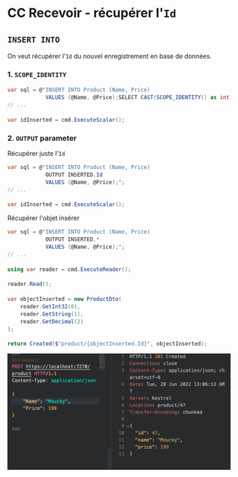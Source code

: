 # CC Recevoir - récupérer l'`Id`



## `INSERT INTO`

On veut récupérer l'`Id` du nouvel enregistrement en base de données.



### 1. `SCOPE_IDENTITY`

```cs
var sql = @"INSERT INTO Product (Name, Price)
            VALUES (@Name, @Price);SELECT CAST(SCOPE_IDENTITY() as int)";
// ...

var idInserted = cmd.ExecuteScalar();
```



### 2. `OUTPUT` parameter

Récupérer juste l'`Id`

```cs
var sql = @"INSERT INTO Product (Name, Price)
            OUTPUT INSERTED.Id
            VALUES (@Name, @Price);";
// ...

var idInserted = cmd.ExecuteScalar();
```



Récupérer l'objet insérer

```cs
var sql = @"INSERT INTO Product (Name, Price)
            OUTPUT INSERTED.*
            VALUES (@Name, @Price);";
// ...

using var reader = cmd.ExecuteReader();

reader.Read();

var objectInserted = new ProductDto(
    reader.GetInt32(0), 
    reader.GetString(1), 
    reader.GetDecimal(2)
);

return Created($"product/{objectInserted.Id}", objectInserted);
```

<img src="assets/beautiful-request-get-by-id-ado-net-ijj.png" alt="beautiful-request-get-by-id-ado-net-ijj" style="zoom:50%;" />